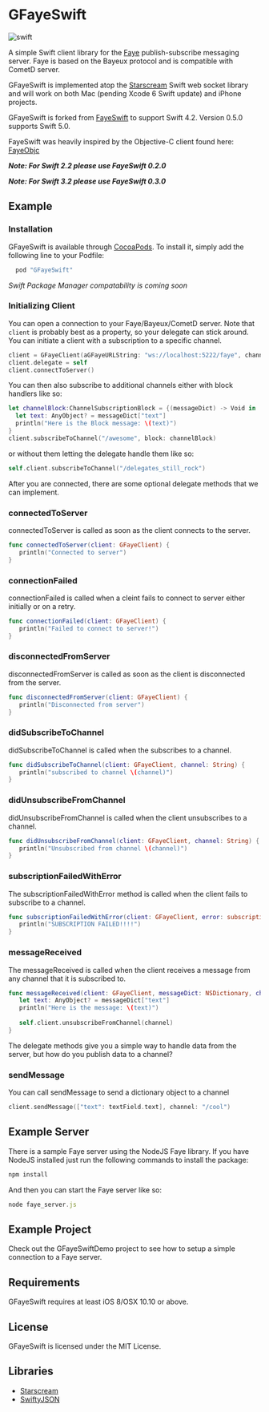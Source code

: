 # GFayeSwift

![swift](https://raw.githubusercontent.com/ckpwong/GFayeSwift/master/swift-logo.png)


A simple Swift client library for the [Faye](http://faye.jcoglan.com/) publish-subscribe messaging server. Faye is based on the Bayeux protocol and is compatible with CometD server.

GFayeSwift is implemented atop the [Starscream](https://github.com/daltoniam/starscream) Swift web socket library and will work on both Mac (pending Xcode 6 Swift update) and iPhone projects.

GFayeSwift is forked from [FayeSwift](https://github.com/hamin/FayeSwift) to support Swift 4.2.  Version 0.5.0 supports Swift 5.0.

FayeSwift  was heavily inspired by the Objective-C client found here: [FayeObjc](https://github.com/pcrawfor/FayeObjC)

___**Note**: For Swift 2.2 please use FayeSwift 0.2.0___

___**Note**: For Swift 3.2 please use FayeSwift 0.3.0___

## Example

### Installation

GFayeSwift is available through [CocoaPods](http://cocoapods.org). To install it, simply add the following line to your Podfile:     

```ruby
  pod "GFayeSwift"
```

_Swift Package Manager compatability is coming soon_

### Initializing Client

You can open a connection to your Faye/Bayeux/CometD server. Note that `client` is probably best as a property, so your delegate can stick around. You can initiate a client with a subscription to a specific channel.

```swift
client = GFayeClient(aGFayeURLString: "ws://localhost:5222/faye", channel: "/cool")
client.delegate = self
client.connectToServer()
```

You can then also subscribe to additional channels either with block handlers like so:

```swift
let channelBlock:ChannelSubscriptionBlock = {(messageDict) -> Void in
  let text: AnyObject? = messageDict["text"]
  println("Here is the Block message: \(text)")
}
client.subscribeToChannel("/awesome", block: channelBlock)
```

or without them letting the delegate handle them like so:

```swift
self.client.subscribeToChannel("/delegates_still_rock")
```

After you are connected, there are some optional delegate methods that we can implement.

### connectedToServer

connectedToServer is called as soon as the client connects to the server.

```swift
func connectedToServer(client: GFayeClient) {
   println("Connected to server")
}
```

### connectionFailed

connectionFailed is called when a cleint fails to connect to server either initially or on a retry.

```swift
func connectionFailed(client: GFayeClient) {
   println("Failed to connect to server!")
}
```

### disconnectedFromServer

disconnectedFromServer is called as soon as the client is disconnected from the server.

```swift
func disconnectedFromServer(client: GFayeClient) {
   println("Disconnected from server")
}
```

### didSubscribeToChannel

didSubscribeToChannel is called when the subscribes to a channel.

```swift
func didSubscribeToChannel(client: GFayeClient, channel: String) {
   println("subscribed to channel \(channel)")
}
```

### didUnsubscribeFromChannel

didUnsubscribeFromChannel is called when the client unsubscribes to a channel.

```swift
func didUnsubscribeFromChannel(client: GFayeClient, channel: String) {
   println("Unsubscribed from channel \(channel)")
}
```

### subscriptionFailedWithError

The subscriptionFailedWithError method is called when the client fails to subscribe to a channel.

```swift
func subscriptionFailedWithError(client: GFayeClient, error: subscriptionError) {
   println("SUBSCRIPTION FAILED!!!!")
}
```

### messageReceived

The messageReceived is called when the client receives a message from any channel that it is subscribed to.	

```swift
func messageReceived(client: GFayeClient, messageDict: NSDictionary, channel: String) {
   let text: AnyObject? = messageDict["text"]
   println("Here is the message: \(text)")
   
   self.client.unsubscribeFromChannel(channel)
}
```

The delegate methods give you a simple way to handle data from the server, but how do you publish data to a channel?


### sendMessage

You can call sendMessage to send a dictionary object to a channel

```swift
client.sendMessage(["text": textField.text], channel: "/cool")
```

## Example Server

There is a sample Faye server using the NodeJS Faye library. If you have NodeJS installed just run the following commands to install the package:

```javascript
npm install
```

And then you can start the Faye server like so:

```javascript
node faye_server.js
```
## Example Project

Check out the GFayeSwiftDemo project to see how to setup a simple connection to a Faye server.

## Requirements

GFayeSwift requires at least iOS 8/OSX 10.10 or above.

## License

GFayeSwift is licensed under the MIT License.

## Libraries

* [Starscream](https://github.com/daltoniam/Starscream)
* [SwiftyJSON](https://github.com/SwiftyJSON/SwiftyJSON)

